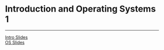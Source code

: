 # Introduction and Operating Systems 1 
---

[Intro Slides](https://redhawks-my.sharepoint.com/:p:/g/personal/bowermanjess_seattleu_edu/EZDecVTsE7REiI21sDDrUU8BzRBAkoMz7B3BuufKZpW9gg?e=FpLWpY)<br>
[OS Slides](https://redhawks-my.sharepoint.com/:p:/g/personal/bowermanjess_seattleu_edu/EeBPFKZxxClMk19-A-mvZUgB6QVL4YEX6sU_i4a-q80sUg?e=DrJhty)<br>



